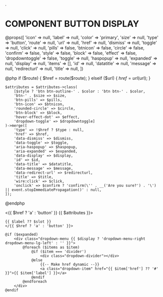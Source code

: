 .

# COMPONENT BUTTON DISPLAY

@props([
'icon' => null,
'label' => null,
'color' => 'primary',
'size' => null,
'type' => 'button',
'route' => null,
'url' => null,
'href' => null,
'dismiss' => null,
'toggle' => null,
'click' => null,
'pills' => false,
'btnicon' => false,
'circle' => false,
'confirm' => false,
'style' => false,
'block' => false,
'effect' => false,
'dropdowntoggle' => false,
'toggle' => null,
'haspopup' => null,
'expanded' => null,
'display' => null,
'items' => [],
'id' => null,
'datatitle' => null,
'message' => null,
'redirecturl' => null,
'title' => null,
])

@php
if ($route) {
        $href = route($route);
} elseif ($url) {
        $href = url($url);
}

    $attributes = $attributes->class(
        [$style ? 'btn btn-outline-' . $color : 'btn btn-' . $color,
        'btn-' . $size => $size,
        'btn-pills' => $pills,
        'btn-icon' => $btnicon,
        'rounded-circle' => $circle,
        'btn-block' => $block,
        'hover-effect-dot' => $effect,
        'dropdown-toggle' => $dropdowntoggle]
    )->merge([
        'type' => !$href ? $type : null,
        'href' => $href,
        'data-dismiss' => $dismiss,
        'data-toggle' => $toggle,
        'aria-haspopup' => $haspopup,
        'aria-expanded' => $expanded,
        'data-display' => $display,
        'id' => $id,
        'data-title' => $datatitle,
        'data-message' => $message,
        'data-redirect-url' => $redirecturl,
        'title' => $title,
        'wire:click' => $click,
        'onclick' => $confirm ? 'confirm(\'' . __('Are you sure?') . '\') || event.stopImmediatePropagation()' : null,
    ]);

@endphp

<{{ $href ? 'a' : 'button' }} {{ $attributes }}>
<x-icon fal :name="$icon" />

    {{ $label ?? $slot }}
    </{{ $href ? 'a' : 'button' }}>

    @if ($expanded)
        <div class="dropdown-menu {{ $display ? 'dropdown-menu-right dropdown-menu-lg-left' : '' }}">
            @foreach ($items as $item)
                @if ($item === 'divider')
                    <div class="dropdown-divider"></div>
                @else
                    {{-- Make href dynamic --}}
                    <a class="dropdown-item" href="{{ $item['href'] ?? '#' }}">{{ $item['label'] }}</a>
                @endif
            @endforeach
        </div>
    @endif
